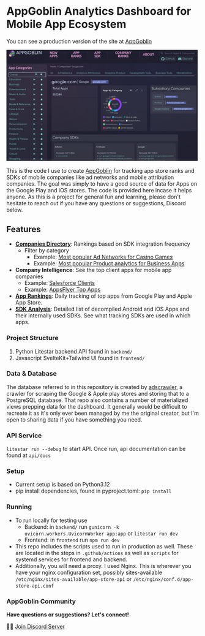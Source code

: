 # AppGoblin Analytics Dashboard for Mobile App Ecosystem

You can see a production version of the site at [AppGoblin](https://appgoblin.info)

[<img src="/frontend/static/appgoblin_screenshot.png" width="500"/>](/frontend/static/appgoblin_screenshot.png)

This is the code I use to create [AppGoblin](https://appgoblin.info) for tracking app store ranks and SDKs of mobile companies like ad networks and mobile attribution companies. The goal was simply to have a good source of data for Apps on the Google Play and iOS stores. The code is provided here incase it helps anyone. As this is a project for general fun and learning, please don't hesitate to reach out if you have any questions or suggestions, Discord below.

## Features

- **[Companies Directory](https://appgoblin.info/companies)**: Rankings based on SDK integration frequency
  - Filter by category 
    - Example: [Most popular Ad Networks for Casino Games](https://appgoblin.info/companies/types/ad-networks/game_casino)
    - Example: [Most popular Product analytics for Business Apps](https://appgoblin.info/companies/types/product-analytics/business)
- **Company Intelligence**: See the top client apps for mobile app companies
  - Example: [Salesforce Clients](https://appgoblin.info/companies/salesforce.com)
  - Example: [AppsFlyer Top Apps](https://appgoblin.info/companies/appsflyer.com)
- **[App Rankings](https://appgoblin.info/rankings/store/1/collection/1/category/1)**: Daily tracking of top apps from Google Play and Apple App Store.
- **[SDK Analysis](https://appgoblin.info/sdks)**: Detailed list of decompiled Android and iOS Apps and their internally used SDKs. See what tracking SDKs are used in which apps.


### Project Structure

   1. Python Litestar backend API found in `backend/`
   2. Javascript SvelteKit+Tailwind UI found in `frontend/`

### Data & Database

The database referred to in this repository is created by [adscrawler](https://github.com/ddxv/adscrawler), a crawler for scraping the Google & Apple play stores and storing that to a PostgreSQL database. That repo also contains a number of materialized views prepping data for the dashboard. It generally would be difficult to recreate it as it's only ever been managed by me the original creator, but I'm open to sharing data if you have something you need.

### API Service

`litestar run --debug` to start API. Once run, api documentation can be found at `api/docs`

### Setup

- Current setup is based on Python3.12
- pip install dependencies, found in pyproject.toml: `pip install`

### Running

- To run locally for testing use
  - Backend: in `backend/` run `gunicorn -k uvicorn.workers.UvicornWorker app:app` or `litestar run dev`
  - Frontend: in `frontend` run `npm run dev`
- This repo includes the scripts used to run in production as well. These are located in the steps in `.github/actions` as well as `scripts` for systemd services for frontend and backend.
- Additionally, you will need a proxy. I used Nginx. This is wherever you have your nginx configuration set, possibly sites-available `/etc/nginx/sites-available/app-store-api` or `/etc/nginx/conf.d/app-store-api.conf`

### AppGoblin Community

**Have questions or suggestions? Let's connect!**

🧙‍♂️ [Join Discord Server](https://discord.gg/7jpWEhkXRW)





